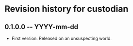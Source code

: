 # Revision history for custodian

## 0.1.0.0 -- YYYY-mm-dd

* First version. Released on an unsuspecting world.
